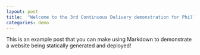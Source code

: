 ```yaml
---
layout: post
title:  "Welcome to the 3rd Continuous Delivery demonstration for Phillips!"
categories: demo
---
```


This is an example post that you can make using Markdown to demonstrate a website being statically generated and deployed!
